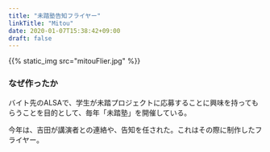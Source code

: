 ```yaml
---
title: "未踏塾告知フライヤー"
linkTitle: "Mitou"
date: 2020-01-07T15:38:42+09:00
draft: false
---
```


{{% static_img src="mitouFlier.jpg" %}}

### なぜ作ったか
バイト先のALSAで、学生が未踏プロジェクトに応募することに興味を持ってもらうことを目的として、毎年「未踏塾」を開催している。

今年は、吉田が講演者との連絡や、告知を任された。これはその際に制作したフライヤー。